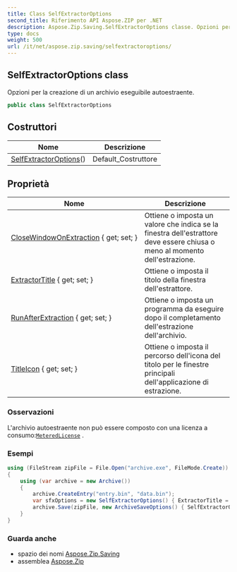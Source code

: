 ```yaml
---
title: Class SelfExtractorOptions
second_title: Riferimento API Aspose.ZIP per .NET
description: Aspose.Zip.Saving.SelfExtractorOptions classe. Opzioni per la creazione di un archivio eseguibile autoestraente.
type: docs
weight: 500
url: /it/net/aspose.zip.saving/selfextractoroptions/
---
```

## SelfExtractorOptions class

Opzioni per la creazione di un archivio eseguibile autoestraente.

```csharp
public class SelfExtractorOptions
```

## Costruttori

| Nome | Descrizione |
| --- | --- |
| [SelfExtractorOptions](selfextractoroptions/)() | Default_Costruttore |

## Proprietà

| Nome | Descrizione |
| --- | --- |
| [CloseWindowOnExtraction](../../aspose.zip.saving/selfextractoroptions/closewindowonextraction/) { get; set; } | Ottiene o imposta un valore che indica se la finestra dell'estrattore deve essere chiusa o meno al momento dell'estrazione. |
| [ExtractorTitle](../../aspose.zip.saving/selfextractoroptions/extractortitle/) { get; set; } | Ottiene o imposta il titolo della finestra dell'estrattore. |
| [RunAfterExtraction](../../aspose.zip.saving/selfextractoroptions/runafterextraction/) { get; set; } | Ottiene o imposta un programma da eseguire dopo il completamento dell'estrazione dell'archivio. |
| [TitleIcon](../../aspose.zip.saving/selfextractoroptions/titleicon/) { get; set; } | Ottiene o imposta il percorso dell'icona del titolo per le finestre principali dell'applicazione di estrazione. |

### Osservazioni

L'archivio autoestraente non può essere composto con una licenza a consumo:[`MeteredLicense`](../../aspose.zip/meteredlicense/) .

### Esempi

```csharp
using (FileStream zipFile = File.Open("archive.exe", FileMode.Create))
{
    using (var archive = new Archive())
    {
        archive.CreateEntry("entry.bin", "data.bin");
        var sfxOptions = new SelfExtractorOptions() { ExtractorTitle = "Extractor", CloseWindowOnExtraction = true, TitleIcon = "C:\pictorgam.ico" };
        archive.Save(zipFile, new ArchiveSaveOptions() { SelfExtractorOptions = sfxOptions });
    }
}
```

### Guarda anche

* spazio dei nomi [Aspose.Zip.Saving](../../aspose.zip.saving/)
* assemblea [Aspose.Zip](../../)


